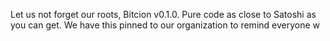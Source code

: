 Let us not forget our roots, Bitcion v0.1.0. Pure code as close to Satoshi as you can get.
We have this pinned to our organization to remind everyone w